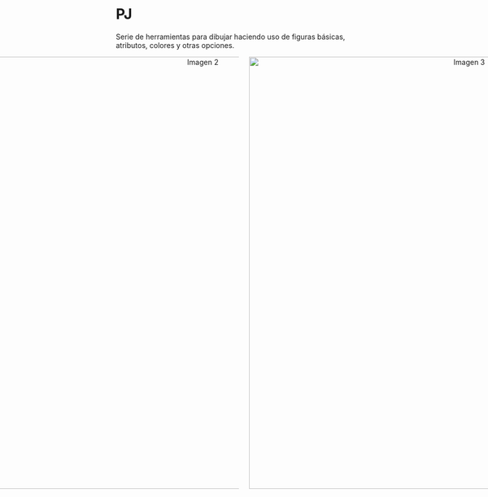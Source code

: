 # PJ
Serie de herramientas para dibujar haciendo uso de figuras básicas, atributos, colores y otras opciones.
<center>
    <div style="display: flex; justify-content: center; gap: 20px;">
        <img src="https://github.com/user-attachments/assets/eb94e370-54a0-4314-9a27-329b84196cb4" alt="Imagen 1" width="850">
        <img src="https://github.com/user-attachments/assets/8895e958-8ffe-453f-bcb0-a1cdd5cbc086" alt="Imagen 2" width="850">
        <img src="https://github.com/user-attachments/assets/113350ae-264a-45fd-808a-fb0426dc250c" alt="Imagen 3" width="850">
        <img src="https://github.com/user-attachments/assets/c405eedf-25ef-4c93-9049-b0742013152e" alt="Imagen 3" width="850">
    </div>
</center>
